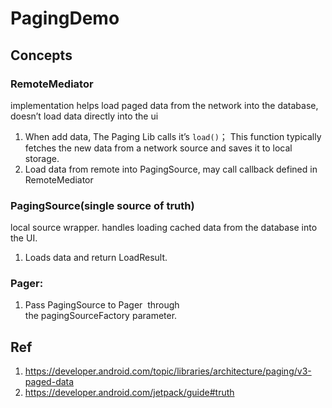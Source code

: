 # PagingDemo

## Concepts

### RemoteMediator

implementation helps load paged data from the network into the database, doesn’t load data directly into the ui 

1. When add data, The Paging Lib calls it’s `load()`；  This function typically fetches the new data from a network source and saves it to local storage. 
2. Load data from remote into PagingSource, may call  callback defined in RemoteMediator 

### PagingSource(single source of truth)
local source wrapper. handles loading cached data from the database into the UI.

1. Loads data and return  LoadResult.

### Pager:
  1.  Pass PagingSource to Pager  through the pagingSourceFactory parameter.

## Ref
1. https://developer.android.com/topic/libraries/architecture/paging/v3-paged-data
2. https://developer.android.com/jetpack/guide#truth
